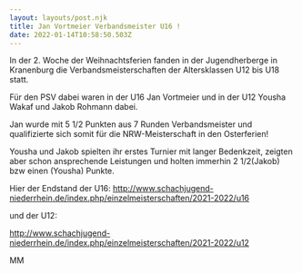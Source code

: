 ```yaml
---
layout: layouts/post.njk
title: Jan Vortmeier Verbandsmeister U16 !
date: 2022-01-14T10:58:50.503Z
---
```

In der 2. Woche der Weihnachtsferien fanden in der Jugendherberge in Kranenburg die Verbandsmeisterschaften der Altersklassen U12 bis U18 statt.

Für den PSV dabei waren in der U16 Jan Vortmeier und in der U12 Yousha Wakaf und Jakob Rohmann dabei.

Jan wurde mit 5 1/2 Punkten aus 7 Runden Verbandsmeister und qualifizierte sich somit für die NRW-Meisterschaft in den Osterferien!

Yousha und Jakob spielten ihr erstes Turnier mit langer Bedenkzeit, zeigten aber schon ansprechende Leistungen und holten immerhin 2 1/2(Jakob) bzw einen (Yousha) Punkte.

Hier der Endstand der U16: <http://www.schachjugend-niederrhein.de/index.php/einzelmeisterschaften/2021-2022/u16>

und der U12:

http://www.schachjugend-niederrhein.de/index.php/einzelmeisterschaften/2021-2022/u12

MM